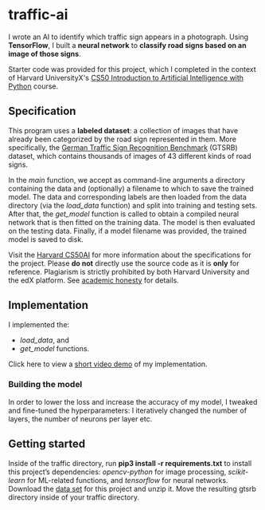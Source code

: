 # traffic-ai
I wrote an AI to identify which traffic sign appears in a photograph. Using **TensorFlow**, I built a **neural network** to **classify road signs based on an image of those signs**. 

Starter code was provided for this project, which I completed in the context of Harvard UniversityX's [CS50 Introduction to Artificial Intelligence with Python](https://cs50.harvard.edu/ai/2020/) course.

## Specification
This program uses a **labeled dataset**: a collection of images that have already been categorized by the road sign represented in them. More specifically, the [German Traffic Sign Recognition Benchmark](http://benchmark.ini.rub.de/?section=gtsrb&subsection=news) (GTSRB) dataset, which contains thousands of images of 43 different kinds of road signs.

In the *main* function, we accept as command-line arguments a directory containing the data and (optionally) a filename to which to save the trained model. The data and corresponding labels are then loaded from the data directory (via the *load_data* function) and split into training and testing sets. After that, the *get_model* function is called to obtain a compiled neural network that is then fitted on the training data. The model is then evaluated on the testing data. Finally, if a model filename was provided, the trained model is saved to disk.

Visit the [Harvard CS50AI]([https://cs50.harvard.edu/ai/2020/projects/0/tictactoe/](https://cs50.harvard.edu/ai/2020/projects/5/traffic/)) for more information about the specifications for the project. Please **do not** directly use the source code as it is **only** for reference. Plagiarism is strictly prohibited by both Harvard University and the edX platform. See [academic honesty](https://cs50.harvard.edu/ai/2020/honesty/) for details.

## Implementation

I implemented the:
- *load_data*, and 
- *get_model* 
functions.

Click here to view a [short video demo](https://youtu.be/Q3UIadopdmY) of my implementation. 

### Building the model
In order to lower the loss and increase the accuracy of my model, I tweaked and fine-tuned the hyperparameters: I iteratively changed the number of layers, the number of neurons per layer etc.

## Getting started
Inside of the traffic directory, run **pip3 install -r requirements.txt** to install this project’s dependencies: *opencv-python* for image processing, *scikit-learn* for ML-related functions, and *tensorflow* for neural networks. Download the [data set](https://cdn.cs50.net/ai/2020/x/projects/5/gtsrb.zip) for this project and unzip it. Move the resulting gtsrb directory inside of your traffic directory.
